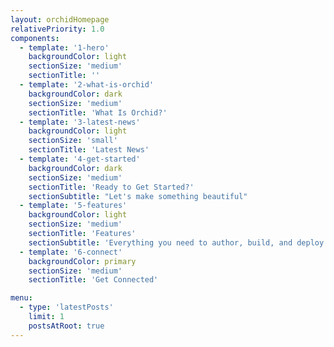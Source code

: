 ```yaml
---
layout: orchidHomepage
relativePriority: 1.0
components:
  - template: '1-hero'
    backgroundColor: light
    sectionSize: 'medium'
    sectionTitle: ''
  - template: '2-what-is-orchid'
    backgroundColor: dark
    sectionSize: 'medium'
    sectionTitle: 'What Is Orchid?'
  - template: '3-latest-news'
    backgroundColor: light
    sectionSize: 'small'
    sectionTitle: 'Latest News'
  - template: '4-get-started'
    backgroundColor: dark
    sectionSize: 'medium'
    sectionTitle: 'Ready to Get Started?'
    sectionSubtitle: "Let's make something beautiful"
  - template: '5-features'
    backgroundColor: light
    sectionSize: 'medium'
    sectionTitle: 'Features'
    sectionSubtitle: 'Everything you need to author, build, and deploy documentation sites, top-soil included'
  - template: '6-connect'
    backgroundColor: primary
    sectionSize: 'medium'
    sectionTitle: 'Get Connected'

menu:
  - type: 'latestPosts'
    limit: 1
    postsAtRoot: true
---
```

